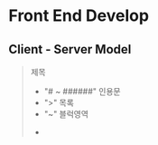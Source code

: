 # Front End Develop

## Client - Server Model

>제목
>- "# ~ ######"
>인용문
>- ">"
>목록
> - "~"
> 블럭영역
> - ```(backtick)
